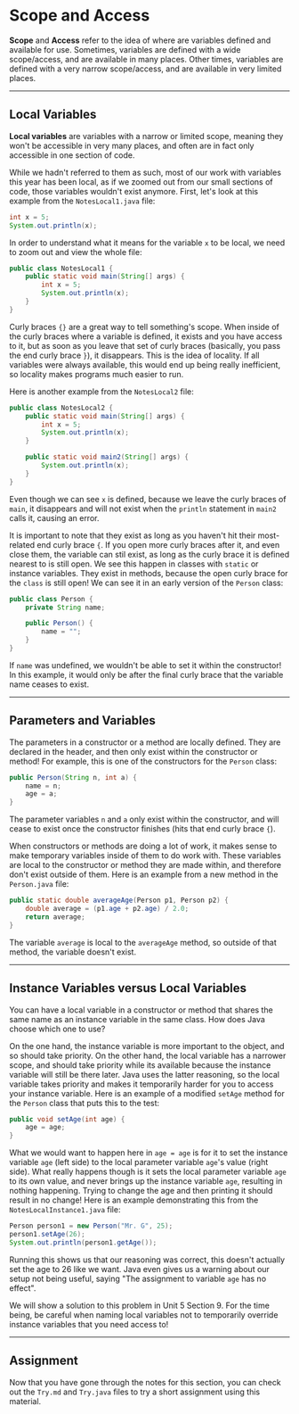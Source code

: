 # Scope and Access

**Scope** and **Access** refer to the idea of where are variables defined and available for use. Sometimes, variables are defined with a wide scope/access, and are available in many places. Other times, variables are defined with a very narrow scope/access, and are available in very limited places.

---

## Local Variables

**Local variables** are variables with a narrow or limited scope, meaning they won't be accessible in very many places, and often are in fact only accessible in one section of code.

While we hadn't referred to them as such, most of our work with variables this year has been local, as if we zoomed out from our small sections of code, those variables wouldn't exist anymore. First, let's look at this example from the `NotesLocal1.java` file:

```java
int x = 5;
System.out.println(x);
```

In order to understand what it means for the variable `x` to be local, we need to zoom out and view the whole file:

```java
public class NotesLocal1 {
    public static void main(String[] args) {
        int x = 5;
        System.out.println(x);
    }
}
```

Curly braces `{}` are a great way to tell something's scope. When inside of the curly braces where a variable is defined, it exists and you have access to it, but as soon as you leave that set of curly braces (basically, you pass the end curly brace `}`), it disappears. This is the idea of locality. If all variables were always available, this would end up being really inefficient, so locality makes programs much easier to run.

Here is another example from the `NotesLocal2` file:

```java
public class NotesLocal2 {
    public static void main(String[] args) {
        int x = 5;
        System.out.println(x);
    }

    public static void main2(String[] args) {
        System.out.println(x);
    }
}
```

Even though we can see `x` is defined, because we leave the curly braces of `main`, it disappears and will not exist when the `println` statement in `main2` calls it, causing an error.

It is important to note that they exist as long as you haven't hit their most-related end curly brace `{`. If you open more curly braces after it, and even close them, the variable can stil exist, as long as the curly brace it is defined nearest to is still open. We see this happen in classes with `static` or instance variables. They exist in methods, because the open curly brace for the `class` is still open! We can see it in an early version of the `Person` class:

```java
public class Person {
    private String name;

    public Person() {
        name = "";
    }
}
```

If `name` was undefined, we wouldn't be able to set it within the constructor! In this example, it would only be after the final curly brace that the variable name ceases to exist.

---

## Parameters and Variables

The parameters in a constructor or a method are locally defined. They are declared in the header, and then only exist within the constructor or method! For example, this is one of the constructors for the `Person` class:

```java
public Person(String n, int a) {
    name = n;
    age = a;
}
```

The parameter variables `n` and `a` only exist within the constructor, and will cease to exist once the constructor finishes (hits that end curly brace `{`).

When constructors or methods are doing a lot of work, it makes sense to make temporary variables inside of them to do work with. These variables are local to the constructor or method they are made within, and therefore don't exist outside of them. Here is an example from a new method in the `Person.java` file:

```java
public static double averageAge(Person p1, Person p2) {
    double average = (p1.age + p2.age) / 2.0;
    return average;
}
```

The variable `average` is local to the `averageAge` method, so outside of that method, the variable doesn't exist.

---

## Instance Variables versus Local Variables

You can have a local variable in a constructor or method that shares the same name as an instance variable in the same class. How does Java choose which one to use?

On the one hand, the instance variable is more important to the object, and so should take priority. On the other hand, the local variable has a narrower scope, and should take priority while its available because the instance variable will still be there later. Java uses the latter reasoning, so the local variable takes priority and makes it temporarily harder for you to access your instance variable. Here is an example of a modified `setAge` method for the `Person` class that puts this to the test:

```java
public void setAge(int age) {
    age = age;
}
```

What we would want to happen here in `age = age` is for it to set the instance variable `age` (left side) to the local parameter variable `age`'s value (right side). What really happens though is it sets the local parameter variable `age` to its own value, and never brings up the instance variable `age`, resulting in nothing happening. Trying to change the age and then printing it should result in no change! Here is an example demonstrating this from the `NotesLocalInstance1.java` file:


```java
Person person1 = new Person("Mr. G", 25);
person1.setAge(26);
System.out.println(person1.getAge());
```

Running this shows us that our reasoning was correct, this doesn't actually set the age to 26 like we want. Java even gives us a warning about our setup not being useful, saying "The assignment to variable `age` has no effect".

We will show a solution to this problem in Unit 5 Section 9. For the time being, be careful when naming local variables not to temporarily override instance variables that you need access to!

---

## Assignment

Now that you have gone through the notes for this section, you can check out the `Try.md` and `Try.java` files to try a short assignment using this material.

